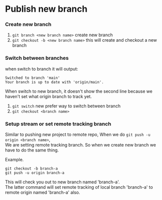 # Publish new branch

### Create new branch
1. `git branch <new branch name>` create new branch
2. `git checkout -b <new branch name>` this will create and checkout a new branch

### Switch between branches
when switch to branch it will output:

```
Switched to branch 'main'
Your branch is up to date with 'origin/main'.
```
When switch to new branch, it doesn't show the second line because we haven't set what origin branch to track yet.

1. `git switch` new prefer way to switch between branch
2. `git checkout <branch name>`

### Setup stream or set remote tracking branch
Similar to pushing new project to remote repo, When we do `git push -u origin <branch name>`,\
We are setting remote tracking branch. So when we create new branch we have to do the same thing.

Example.
```
git checkout -b branch-a
git push -u origin branch-a
```
This will check you out to new branch named 'branch-a'.\
The latter command will set remote tracking of local branch 'branch-a' to remote origin named 'branch-a' also.

